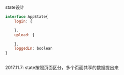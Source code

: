 state设计
```javascript
interface AppState{
    login: {

    },
    upload: {

    },
    loggedIn: boolean
}



```

2017.11.7:
state按照页面区分，多个页面共享的数据提出来
